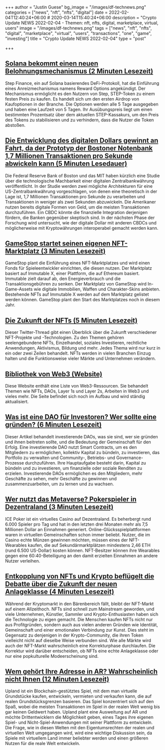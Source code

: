 +++
author = "Justin Guese"
bg_image = "/images/df-technews.png"
categories = ["news", "nft", "nfts", "digital"]
date = 2022-02-04T12:40:24+06:00 # 2020-03-14T15:40:24+06:00
description = "Crypto Update NEWS 2022-02-04 - Themen: nft, nfts, digital, marketplace, virtual, users"
image = "/images/df-technews.png"
tags = ["news", "nft", "nfts", "digital", "marketplace", "virtual", "users", "transactions", "one", "game", "investing"]
title = "Crypto Update NEWS 2022-02-04"
type = "post"

+++

## [Solana bekommt einen neuen Belohnungsmechanismus (2 Minuten Lesezeit)](https://cryptoslate.com/solana-is-getting-a-new-incentive-rewards-mechanism/)

 Step Finance, ein auf Solana basierendes DeFi-Protokoll, hat die Einführung eines Anreizmechanismus namens Reward Options angekündigt. Der Mechanismus ermöglicht es den Nutzern von Step, STEP-Token zu einem festen Preis zu kaufen. Es handelt sich um den ersten Airdrop von Kaufoptionen in der Branche. Die Optionen werden alle 5 Tage ausgegeben und haben eine Laufzeit von 5 Tagen. Ihr Ausübungspreis liegt um einen bestimmten Prozentsatz über dem aktuellen STEP-Kassakurs, um den Preis des Tokens zu stabilisieren und zu verhindern, dass die Nutzer die Token abstoßen.

## [Die Entwicklung des digitalen Dollars gewinnt an Fahrt, da der Prototyp der Bostoner Notenbank 1,7 Millionen Transaktionen pro Sekunde abwickeln kann (5 Minuten Lesedauer)](https://www.marketwatch.com/story/move-toward-digital-dollar-gains-steam-as-boston-fed-says-its-prototype-can-handle-1-7-million-transactions-per-second-11643916607)

 Die Federal Reserve Bank of Boston und das MIT haben kürzlich eine Studie über die technologische Machbarkeit einer digitalen Zentralbankwährung veröffentlicht. In der Studie werden zwei mögliche Architekturen für eine US-Zentralbankwährung vorgeschlagen, von denen eine theoretisch in der Lage ist, 1,7 Millionen Transaktionen pro Sekunde zu verarbeiten und Transaktionen in weniger als zwei Sekunden abzuwickeln. Die Amerikaner nutzen bereits digitale Formen von Geld, um die meisten Transaktionen durchzuführen. Ein CBDC könnte die finanzielle Integration derjenigen fördern, die Banken gegenüber skeptisch sind. In der nächsten Phase der Forschung wird untersucht, wie der digitale Dollar mit anderen CBDCs und möglicherweise mit Kryptowährungen interoperabel gemacht werden kann.

## [GameStop startet seinen eigenen NFT-Marktplatz (3 Minuten Lesezeit)](https://www.theverge.com/2022/2/3/22914855/gamestop-nft-marketplace-immutable-x-ethereum-announcement?scrolla=5eb6d68b7fedc32c19ef33b4)

 GameStop plant die Einführung eines NFT-Marktplatzes und wird einen Fonds für Spieleentwickler einrichten, die diesen nutzen. Der Marktplatz basiert auf Immutable X, einer Plattform, die auf Ethereum basiert. Immutable zielt darauf ab, den Energieverbrauch und die Transaktionsgebühren zu senken. Der Marktplatz von GameStop wird In-Game-Assets wie digitale Immobilien, Waffen und Charakter-Skins anbieten. Bestehende NFTs auf Immutable X werden auf dem Marktplatz gelistet werden können. GameStop plant den Start des Marktplatzes noch in diesem Jahr.

## [Die Zukunft der NFTs (5 Minuten Lesezeit)](https://twitter.com/chriscantino/status/1489323936462434308)

 Dieser Twitter-Thread gibt einen Überblick über die Zukunft verschiedener NFT-Projekte und -Technologien. Zu den Themen gehören seelengebundene NFTs, Einzelhandel, soziales Investieren, rechtliche Anwendungen, Aktivismus, Bildung und mehr. Jedes Thema wird nur kurz in ein oder zwei Zeilen behandelt. NFTs werden in vielen Branchen Einzug halten und die Funktionsweise vieler Märkte und Unternehmen verändern.

## [Bibliothek von Web3 (Website)](https://bit.ly/3s9jdm0/1/0100017ec50e27b3-e8b9d1a0-6a03-45b9-84ab-5afe60388ff6-000000/UI1hQcLHQCPuOrF6lgepGYLwQL45KakFWbhfoCzGipw=235)

 Diese Website enthält eine Liste von Web3-Ressourcen. Sie behandelt Themen wie NFTs, DAOs, Layer 1s und Layer 2s, Arbeiten in Web3 und vieles mehr. Die Seite befindet sich noch im Aufbau und wird ständig aktualisiert.

## [Was ist eine DAO für Investoren? Wer sollte eine gründen? (6 Minuten Lesezeit)](https://syndicate.mirror.xyz/AOSIC6tGoj-KxGAjjqP-BF1tSkHNW8CjbArg_IGUbag)

 Dieser Artikel behandelt investierende DAOs, was sie sind, wer sie gründen und ihnen beitreten sollte, und die Bedeutung der Gemeinschaft für den Erfolg. Eine investierende DAO nutzt Smart Contracts, um es den Mitgliedern zu ermöglichen, kollektiv Kapital zu bündeln, zu investieren, das Portfolio zu verwalten und Community-, Betriebs- und Governance-Prozesse durchzuführen. Ihre Hauptaufgabe besteht darin, Kapital zu bündeln und zu investieren, um finanzielle oder soziale Renditen zu erzielen. Investierende DAOs ermöglichen es den Mitgliedern, mehr Geschäfte zu sehen, mehr Geschäfte zu gewinnen und zusammenzuarbeiten, um zu lernen und zu wachsen.

## [Wer nutzt das Metaverse? Pokerspieler in Dezentraland (3 Minuten Lesezeit)](https://www.coindesk.com/tech/2022/02/03/whos-using-the-metaverse-poker-players-in-decentraland/)

 ICE Poker ist ein virtuelles Casino auf Dezentraland. Es beherbergt rund 6.000 Spieler pro Tag und hat in den letzten drei Monaten mehr als 7,5 Millionen Dollar an Einnahmen generiert. Online-Glücksspielplattformen waren in virtuellen Gemeinschaften schon immer beliebt. Nutzer, die im Casino echte Münzen gewinnen möchten, müssen eines der NFT-Wearables kaufen, die auf Sekundärmarktplätzen mindestens 2,46 ETH (rund 6.500 US-Dollar) kosten können. NFT-Besitzer können ihre Wearables gegen eine 60:40-Beteiligung an den damit erzielten Einnahmen an andere Nutzer verleihen.

## [Entkopplung von NFTs und Krypto beflügelt die Debatte über die Zukunft der neuen Anlageklasse (4 Minuten Lesezeit)](https://thedefiant.io/nfts-decouple-crypto-market/)

 Während der Kryptomarkt in den Bärenbereich fällt, bleibt der NFT-Markt auf einem Allzeithoch. NFTs sind schnell zum Mainstream geworden, und viele Unternehmen, Künstler, Sammler und Krypto-Enthusiasten haben sich die Technologie zu eigen gemacht. Die Menschen kaufen NFTs nicht nur aus Profitgründen, sondern auch aus vielen anderen Gründen wie Identität, Gemeinschaft und einer emotionalen Verbindung zur Kunst. Dies steht im Gegensatz zu denjenigen in der Krypto-Community, die ihren Token vielleicht nicht auf dieselbe Weise verbunden sind. Wie alle Märkte wird auch der NFT-Markt wahrscheinlich eine Korrekturphase durchlaufen. Die Korrektur wird darüber entscheiden, ob NFTs eine echte Anlageklasse oder nur eine popkulturelle Modeerscheinung sind.

## [Wem gehört Ihre Adresse in AR? Wahrscheinlich nicht Ihnen (12 Minuten Lesezeit)](https://www.protocol.com/entertainment/upland-augmented-reality-real-estate)

 Upland ist ein Blockchain-gestütztes Spiel, mit dem man virtuelle Grundstücke kaufen, entwickeln, vermieten und verkaufen kann, die auf realen Grundstücksgrenzen basieren. Das Spiel konzentriert sich auf den Spaß, wobei die meisten Transaktionen im Spiel in der realen Welt wenig bis gar keinen Geldwert haben. Upland plant eine Ausweitung auf AR und möchte Drittentwicklern die Möglichkeit geben, eines Tages ihre eigenen Spiel- und Nicht-Spiel-Anwendungen mit seiner Plattform zu entwickeln. Die Frage, wie in diesen Welten mit den Eigentumsrechten der realen und virtuellen Welt umgegangen wird, wird eine wichtige Diskussion sein, da Spiele mit virtuellem Land immer beliebter werden und einen größeren Nutzen für die reale Welt entwickeln.

